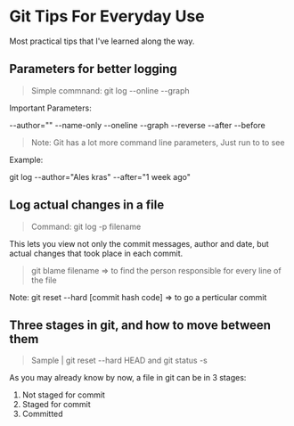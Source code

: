 # Git Tips For Everyday Use

Most practical tips that I've learned along the way.

## Parameters for better logging

> Simple commnand: git log --online --graph

Important Parameters:

--author=""
--name-only
--oneline
--graph
--reverse
--after
--before

> Note: Git has a lot more command line parameters, Just run to <man git-log> to see

Example:

git log --author="Ales kras" --after="1 week ago"


## Log actual changes in a file

> Command: git log -p filename

This lets you view not only the commit messages, author and date, but actual changes that took place in each commit.

> git blame filename    => to find the person responsible for every line of the file


Note: git reset --hard [commit hash code]  => to go a perticular commit


## Three stages in git, and how to move between them

> Sample | git reset --hard HEAD and git status -s

As you may already know by now, a file in git can be in 3 stages:
1. Not staged for commit
2. Staged for commit
3. Committed